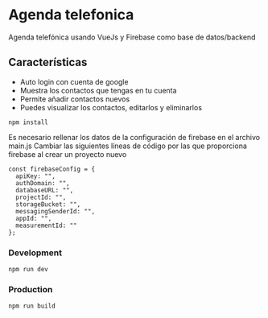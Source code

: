 # Agenda telefonica
Agenda telefónica usando VueJs y Firebase como base de datos/backend

## Características
* Auto login con cuenta de google
* Muestra los contactos que tengas en tu cuenta
* Permite añadir contactos nuevos
* Puedes visualizar los contactos, editarlos y eliminarlos

```
npm install
```

Es necesario rellenar los datos de la configuración de firebase en el archivo main.js
Cambiar las siguientes líneas de código por las que proporciona firebase al crear un 
proyecto nuevo
```
const firebaseConfig = {
  apiKey: "",
  authDomain: "",
  databaseURL: "",
  projectId: "",
  storageBucket: "",
  messagingSenderId: "",
  appId: "",
  measurementId: ""
};
```

### Development
```
npm run dev
```

### Production
```
npm run build
```